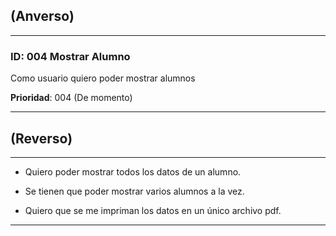 ## (Anverso)
---

### **ID**: 004 Mostrar Alumno

Como usuario quiero poder mostrar alumnos  

**Prioridad**: 004 (De momento)

---

## (Reverso)

---

* Quiero poder mostrar todos los datos de un alumno.

* Se tienen que poder mostrar varios alumnos a la vez.

* Quiero que se me impriman los datos en un único archivo pdf.

---